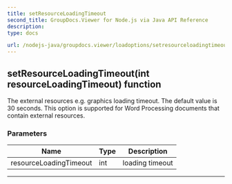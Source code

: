```yaml
---
title: setResourceLoadingTimeout
second_title: GroupDocs.Viewer for Node.js via Java API Reference
description: 
type: docs

url: /nodejs-java/groupdocs.viewer/loadoptions/setresourceloadingtimeout/
---
```


## setResourceLoadingTimeout(int resourceLoadingTimeout)  function
The external resources e&#46;g&#46; graphics loading timeout.
 The default value is 30 seconds.
 This option is supported for Word Processing documents that contain external resources.

### Parameters

| Name | Type | Description |
| --- | --- | --- |
| resourceLoadingTimeout | int | loading timeout |


---


